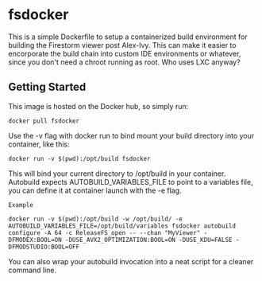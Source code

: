 # fsdocker

This is a simple Dockerfile to setup a containerized build environment for building the Firestorm viewer post Alex-Ivy. This can make it easier to encorporate the build chain into custom IDE environments or whatever, since you don't need a chroot running as root. Who uses LXC anyway?

## Getting Started

This image is hosted on the Docker hub, so simply run:

```
docker pull fsdocker
```

Use the -v flag with docker run to bind mount your build directory into your container, like this:

```
docker run -v $(pwd):/opt/build fsdocker
```

This will bind your current directory to /opt/build in your container.
Autobuild expects AUTOBUILD_VARIABLES_FILE to point to a variables file, you can define it at container launch with the -e flag.

```
Example
```

```
docker run -v $(pwd):/opt/build -w /opt/build/ -e AUTOBUILD_VARIABLES_FILE=/opt/build/variables fsdocker autobuild configure -A 64 -c ReleaseFS_open -- --chan "MyViewer" -DFMODEX:BOOL=ON -DUSE_AVX2_OPTIMIZATION:BOOL=ON -DUSE_KDU=FALSE -DFMODSTUDIO:BOOL=OFF
```

You can also wrap your autobuild invocation into a neat script for a cleaner command line.    
